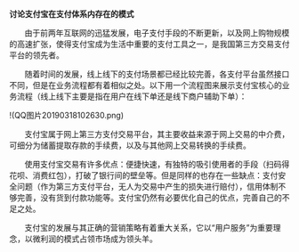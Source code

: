**讨论支付宝在支付体系内存在的模式**

&nbsp;&nbsp;&nbsp;&nbsp;&nbsp;&nbsp;&nbsp;由于前两年互联网的迅猛发展，电子支付手段的不断更新，以及网上购物规模的高速扩张，使得支付宝成为生活中重要的支付工具之一，是我国第三方交易支付平台的领先者。

&nbsp;&nbsp;&nbsp;&nbsp;&nbsp;&nbsp;&nbsp;随着时间的发展，线上线下的支付场景都已经比较完善，各支付平台虽然接口不同，但是在业务流程都有着相似之处。以下用一个流程图来展示支付宝核心的业务流程（线上线下主要是指在用户在线下单还是线下商户辅助下单）：

!(QQ图片20190318102630.png)

&nbsp;&nbsp;&nbsp;&nbsp;&nbsp;&nbsp;&nbsp;支付宝属于网上第三方支付交易平台，其主要收益来源于网上交易的中介费，可细分为储蓄提取存款的手续费，以及与其他网上交易转换的手续费。

&nbsp;&nbsp;&nbsp;&nbsp;&nbsp;&nbsp;&nbsp;使用支付宝交易有许多优点：便捷快速，有独特的吸引使用者的手段（扫码得花呗、消费红包），打破了银行间的壁垒等。但是同样的也存在一些缺点：支付安全问题（作为第三方支付平台，无人为交易中产生的损失进行赔付），信用体制不够完善，没有货到付款功能等。支付宝仍然有必要优化自己的优点，完善自己的不足之处。

&nbsp;&nbsp;&nbsp;&nbsp;&nbsp;&nbsp;&nbsp;支付宝的发展与其正确的营销策略有着重大关系，它以“用户服务”为重要理念，以微利润的模式占领市场成为领头羊。
